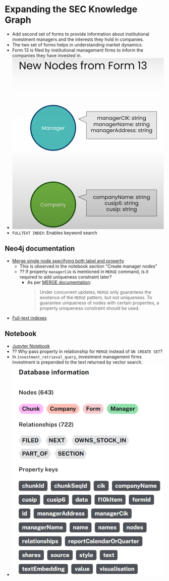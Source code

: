 # Expanding the SEC Knowledge Graph

- Add second set of forms to provide information about institutional investment managers and the interests they hold in companies.
- The two set of forms helps in understanding market dynamics.
- Form 13 is filed by institutional management firms to inform the companies they have invested in.
- ![Nodes from Form 13](../images/6_0.png)
- `FULLTEXT INDEX`: Enables keyword search

## Neo4j documentation

- [Merge single node specifying both label and property](https://neo4j.com/docs/cypher-manual/current/clauses/merge/#merge-merge-single-node-specifying-both-label-and-property)
  - This is observed in the notebook section "Create manager nodes"
  - ?? If property `managerCik` is mentioned in `MERGE` command, is it required to add uniqueness constraint later?
    - As per [MERGE documentation](https://neo4j.com/docs/cypher-manual/current/clauses/merge/#query-merge-introduction):
      > Under concurrent updates, `MERGE` only guarantees the existence of the `MERGE` pattern, but not uniqueness. To guarantee uniqueness of nodes with certain properties, a property uniqueness constraint should be used.
- [Full-text indexes](https://neo4j.com/docs/cypher-manual/current/indexes/semantic-indexes/full-text-indexes/)

## Notebook

- [Jupyter Notebook](../code/L6-expand_the_kg.ipynb)
- ?? Why pass property in relationship for `MERGE` instead of `ON CREATE SET`?
- In `investment_retrieval_query`, investment management firms investment is prepended to the text returned by vector search.
- ![Database information](../images/6_1.png)
